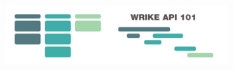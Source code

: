 ![wrike-api-101](https://github.com/heynicejacket/wrike-api-101/blob/master/wrike-api-101-banner-transparent.png)
